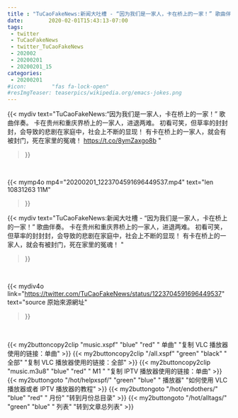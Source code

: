 ```yaml
---
title : "TuCaoFakeNews:新闻大吐槽 - “因为我们是一家人，卡在桥上的一家！” 歌曲伴奏。  卡在贵州和重庆界桥上的一家人，进退两难。  初看可笑，但草率的封封封，会导致的悲剧在家庭中，社会上不断的显现！  有卡在桥上的一家人，就会有被封门，死在家里的冤魂！ "
date:        2020-02-01T15:43:13-07:00
tags:
 - twitter
 - TuCaoFakeNews
 - twitter_TuCaoFakeNews
 - 202002
 - 20200201
 - 20200201_15
categories:
 - 20200201
#icon:        "fas fa-lock-open"
#resImgTeaser: teaserpics/wikipedia.org/emacs-jokes.png
---
```


{{< mydiv text="TuCaoFakeNews:“因为我们是一家人，卡在桥上的一家！” 歌曲伴奏。  卡在贵州和重庆界桥上的一家人，进退两难。  初看可笑，但草率的封封封，会导致的悲剧在家庭中，社会上不断的显现！  有卡在桥上的一家人，就会有被封门，死在家里的冤魂！  https://t.co/8ymZaxgo8b "
>}}
<br>


{{< mymp4o mp4="20200201_1223704591696449537.mp4"
text="len 10831263    11M"
>}}


{{< mydiv text="TuCaoFakeNews:新闻大吐槽 - “因为我们是一家人，卡在桥上的一家！” 歌曲伴奏。  卡在贵州和重庆界桥上的一家人，进退两难。  初看可笑，但草率的封封封，会导致的悲剧在家庭中，社会上不断的显现！  有卡在桥上的一家人，就会有被封门，死在家里的冤魂！ "
>}}
<br>

{{< mydiv4o link="https://twitter.com/TuCaoFakeNews/status/1223704591696449537"
text="source 原始來源網址"
>}}


<br>



{{< my2buttoncopy2clip "music.xspf"        "blue"   "red"    " 单曲"  "复制 VLC 播放器使用的链接：单曲" >}} {{< my2buttoncopy2clip "/all.xspf"         "green"  "black"  " 全部"  "复制 VLC 播放器使用的链接：全部" >}} {{< my2buttoncopy2clip "music.m3u8"        "blue"   "red"    " M1 "    "复制 IPTV 播放器使用的链接：单曲" >}} {{< my2buttongoto      "/hot/helpxspf/"    "green"  "blue"   " 播放器" "如何使用 VLC 播放器或者 IPTV 播放器的教程" >}} {{< my2buttongoto      "/hot/endothers/"   "blue"   "red"    " 月份"   "转到月份总目录" >}} {{< my2buttongoto      "/hot/alltags/"     "green"  "blue"   " 列表"   "转到文章总列表" >}} 
